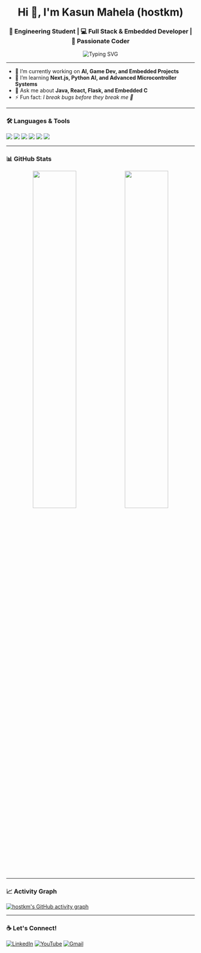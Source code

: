 <h1 align="center">Hi 👋, I'm Kasun Mahela (hostkm)</h1>
<h3 align="center">🔧 Engineering Student | 💻 Full Stack & Embedded Developer | 🚀 Passionate Coder</h3>

<p align="center">
  <img src="https://readme-typing-svg.demolab.com?font=Fira+Code&size=24&pause=1000&color=00F7FF&center=true&vCenter=true&width=435&lines=I+build+cool+projects;I+love+learning+new+tech;React%2C+Flask%2C+8051+microcontrollers" alt="Typing SVG" />
</p>

---

- 🔭 I’m currently working on **AI, Game Dev, and Embedded Projects**
- 🌱 I’m learning **Next.js, Python AI, and Advanced Microcontroller Systems**
- 💬 Ask me about **Java, React, Flask, and Embedded C**
- ⚡ Fun fact: *I break bugs before they break me 🧠*

---

### 🛠️ Languages & Tools

<p>
  <img src="https://img.shields.io/badge/C-blue?style=for-the-badge&logo=c&logoColor=white"/>
  <img src="https://img.shields.io/badge/Python-black?style=for-the-badge&logo=python"/>
  <img src="https://img.shields.io/badge/Java-orange?style=for-the-badge&logo=java"/>
  <img src="https://img.shields.io/badge/React-20232A?style=for-the-badge&logo=react&logoColor=61DAFB"/>
  <img src="https://img.shields.io/badge/Linux-FCC624?style=for-the-badge&logo=linux&logoColor=black"/>
  <img src="https://img.shields.io/badge/Git-F05032?style=for-the-badge&logo=git&logoColor=white"/>
</p>

---

### 📊 GitHub Stats

<p align="center">
  <img src="https://github-readme-stats.vercel.app/api?username=hostkm&show_icons=true&theme=radical" width="48%" />
  <img src="https://github-readme-streak-stats.herokuapp.com/?user=hostkm&theme=radical" width="48%" />
</p>

---

### 📈 Activity Graph

[![hostkm's GitHub activity graph](https://github-readme-activity-graph.cyclic.app/graph?username=hostkm&theme=react-dark)](https://github.com/ashutosh00710/github-readme-activity-graph)

---

### ☕ Let's Connect!

[![LinkedIn](https://img.shields.io/badge/LinkedIn-blue?style=flat&logo=linkedin&logoColor=white)](https://linkedin.com)
[![YouTube](https://img.shields.io/badge/YouTube-red?style=flat&logo=youtube&logoColor=white)](https://youtube.com)
[![Gmail](https://img.shields.io/badge/Gmail-D14836?style=flat&logo=gmail&logoColor=white)](mailto:your.email@example.com)

